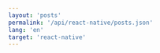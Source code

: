 ```yaml
---
layout: 'posts'
permalink: '/api/react-native/posts.json'
lang: 'en'
target: 'react-native'
---
```

